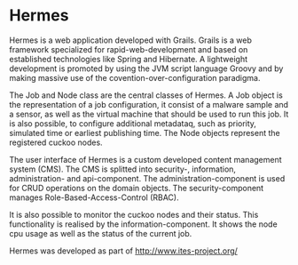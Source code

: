 Hermes
======

Hermes is a web application developed with Grails. Grails is a web framework specialized for rapid-web-development and based on established technologies like Spring and Hibernate. A lightweight development is promoted by using the JVM script language Groovy and by making massive use of the covention-over-configuration paradigma.

The Job and Node class are the central classes of Hermes. A Job object is the representation of a job configuration, it consist of a malware sample and a sensor, as well as the virtual machine that should be used to run this job. It is also possible, to configure additional metadataq, such as priority, simulated time or earliest publishing time. The Node objects represent the registered cuckoo nodes.

The user interface of Hermes is a custom developed content management system (CMS). The CMS is splitted into security-, information, administration- and api-component. The administration-component is used for CRUD operations on the domain objects. The security-component manages Role-Based-Access-Control (RBAC).

It is also possible to monitor the cuckoo nodes and their status. This functionality is realised by the information-component. It shows the node cpu usage as well as the status of the current job.

Hermes was developed as part of http://www.ites-project.org/
